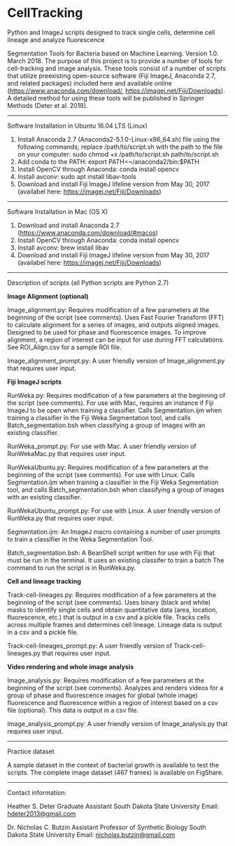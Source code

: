 # CellTracking
Python and ImageJ scripts designed to track single cells, determine cell lineage and analyze fluorescence

Segmentation Tools for Bacteria based on Machine Learning. Version 1.0. March 2018. The purpose of this project is to provide a number of tools for cell-tracking and image analysis. These tools consist of a number of scripts that utilize preexisting open-source software (Fiji ImageJ, Anaconda 2.7, and related packages) included here and available online (https://www.anaconda.com/download/, https://imagej.net/Fiji/Downloads). A detailed method for using these tools will be published in Springer Methods (Deter et al. 2018).

-----------------------------------------------------------------------------------------------------------------------------
Software Installation in Ubuntu 16.04 LTS (Linux)

1. Install Anaconda 2.7 (Anaconda2-5.1.0-Linux-x86_64.sh) file using the following commands; replace /path/to/script.sh with 
the path to the file on your computer:
	sudo chmod +x /path/to/script.sh
	path/to/script.sh
2. Add conda to the PATH: 
	export PATH=~/anaconda2/bin:$PATH
3. Install OpenCV through Anaconda: 
	conda install opencv
4. Install avconv: 
	sudo apt install libav-tools
5. Download and install Fiji ImageJ lifeline version from May 30, 2017 (availabel here: https://imagej.net/Fiji/Downloads)

-----------------------------------------------------------------------------------------------------------------------------
Software Installation in Mac (OS X)

1. Download and install Anaconda 2.7 (https://www.anaconda.com/download/#macos)
2. Install OpenCV through Anaconda: 
conda install opencv
3. Install avconv: 
brew install libav
4. Download and install Fiji ImageJ lifeline version from May 30, 2017 (availabel here: https://imagej.net/Fiji/Downloads)

-----------------------------------------------------------------------------------------------------------------------------
Description of scripts (all Python scripts are Python 2.7)

**Image Alignment (optional)**

Image_alignment.py: Requires modification of a few parameters at the beginning of the script (see comments). Uses Fast Fourier Transform (FFT) to calculate alignment for a series of images, and outputs aligned images. Designed to be used for phase and fluorescence images. To improve alignment, a region of interest can be input for use during FFT calculations. See ROI_Align.csv for a sample ROI file.

Image_alignment_prompt.py: A user friendly version of Image_alignment.py that requires user input.

**Fiji ImageJ scripts**

RunWeka.py: Requires modification of a few parameters at the beginning of the script (see comments). For use with Mac, requires an instance if Fiji ImageJ to be open when training a classifier. Calls Segmentation.ijm when training a classifier in the Fiji Weka Segmentation tool, and calls Batch_segmentation.bsh when classifying a group of images with an existing classifier. 

RunWeka_prompt.py: For use with Mac. A user friendly version of RunWekaMac.py that requires user input.

RunWekaUbuntu.py: Requires modification of a few parameters at the beginning of the script (see comments). For use with Linux. Calls Segmentation.ijm when training a classifier in the Fiji Weka Segmentation tool, and calls Batch_segmentation.bsh 
when classifying a group of images with an existing classifier. 

RunWekaUbuntu_prompt.py: For use with Linux. A user friendly version of RunWeka.py that requires user input.

Segmentation.ijm: An ImageJ macro containing a number of user prompts to train a classifier in the Weka Segmentation Tool.

Batch_segmentation.bsh: A BeanShell script written for use with Fiji that must be run in the terminal. It uses an existing classifer to train a batch The command to run the script is in RunWeka.py. 

**Cell and lineage tracking**

Track-cell-lineages.py: Requires modification of a few parameters at the beginning of the script (see comments). Uses binary (black and white) masks to identify single cells and obtain quantitative data (area, location, fluorescence, etc.) that is output in a csv and a pickle file. Tracks cells across multiple frames and determines cell lineage. Lineage data is output in a csv and a pickle file. 

Track-cell-lineages_prompt.py: A user friendly version of Track-cell-lineages.py that requires user input.

**Video rendering and whole image analysis**

Image_analysis.py: Requires modification of a few parameters at the beginning of the script (see comments). Analyzes and renders videos for a group of phase and fluorescence images for global (whole image) fluorescence and fluorescence within a region of interest based on a csv file (optional). This data is output in a csv file.

Image_analysis_prompt.py: A user friendly version of Image_analysis.py that requires user input.

-----------------------------------------------------------------------------------------------------------------------------
Practice dataset

A sample dataset in the context of bacterial growth is available to test the scripts. The complete image dataset (467 frames) is available on FigShare.

-----------------------------------------------------------------------------------------------------------------------------
Contact information:

Heather S. Deter
Graduate Assistant
South Dakota State University
Email: hdeter2013@gmail.com

Dr. Nicholas C. Butzin
Assistant Professor of Synthetic Biology
South Dakota State University
Email: nicholas.butzin@gmail.com
